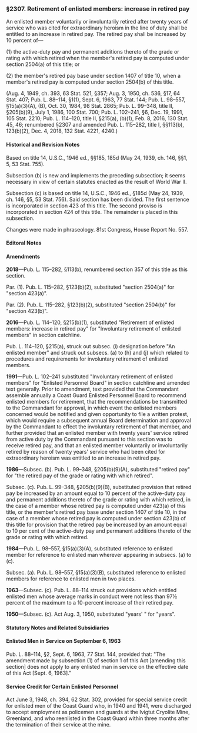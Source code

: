 ### §2307. Retirement of enlisted members: increase in retired pay ###

An enlisted member voluntarily or involuntarily retired after twenty years of service who was cited for extraordinary heroism in the line of duty shall be entitled to an increase in retired pay. The retired pay shall be increased by 10 percent of—

(1) the active-duty pay and permanent additions thereto of the grade or rating with which retired when the member's retired pay is computed under section 2504(a) of this title; or

(2) the member's retired pay base under section 1407 of title 10, when a member's retired pay is computed under section 2504(b) of this title.

(Aug. 4, 1949, ch. 393, 63 Stat. 521, §357; Aug. 3, 1950, ch. 536, §17, 64 Stat. 407; Pub. L. 88–114, §1(1), Sept. 6, 1963, 77 Stat. 144; Pub. L. 98–557, §15(a)(3)(A), (B), Oct. 30, 1984, 98 Stat. 2865; Pub. L. 99–348, title II, §205(b)(9), July 1, 1986, 100 Stat. 700; Pub. L. 102–241, §6, Dec. 19, 1991, 105 Stat. 2210; Pub. L. 114–120, title II, §215(a), (b)(1), Feb. 8, 2016, 130 Stat. 45, 46; renumbered §2307 and amended Pub. L. 115–282, title I, §§113(b), 123(b)(2), Dec. 4, 2018, 132 Stat. 4221, 4240.)

#### Historical and Revision Notes ####

Based on title 14, U.S.C., 1946 ed., §§185, 185d (May 24, 1939, ch. 146, §§1, 5, 53 Stat. 755).

Subsection (b) is new and implements the preceding subsection; it seems necessary in view of certain statutes enacted as the result of World War II.

Subsection (c) is based on title 14, U.S.C., 1946 ed., §185d (May 24, 1939, ch. 146, §5, 53 Stat. 756). Said section has been divided. The first sentence is incorporated in section 423 of this title. The second proviso is incorporated in section 424 of this title. The remainder is placed in this subsection.

Changes were made in phraseology. 81st Congress, House Report No. 557.

#### **Editoral Notes** ####

#### Amendments ####

**2018**—Pub. L. 115–282, §113(b), renumbered section 357 of this title as this section.

Par. (1). Pub. L. 115–282, §123(b)(2), substituted "section 2504(a)" for "section 423(a)".

Par. (2). Pub. L. 115–282, §123(b)(2), substituted "section 2504(b)" for "section 423(b)".

**2016**—Pub. L. 114–120, §215(b)(1), substituted "Retirement of enlisted members: increase in retired pay" for "Involuntary retirement of enlisted members" in section catchline.

Pub. L. 114–120, §215(a), struck out subsec. (i) designation before "An enlisted member" and struck out subsecs. (a) to (h) and (j) which related to procedures and requirements for involuntary retirement of enlisted members.

**1991**—Pub. L. 102–241 substituted "Involuntary retirement of enlisted members" for "Enlisted Personnel Board" in section catchline and amended text generally. Prior to amendment, text provided that the Commandant assemble annually a Coast Guard Enlisted Personnel Board to recommend enlisted members for retirement, that the recommendations be transmitted to the Commandant for approval, in which event the enlisted members concerned would be notified and given opportunity to file a written protest, which would require a subsequent annual Board determination and approval by the Commandant to effect the involuntary retirement of that member, and further provided that an enlisted member with twenty years' service retired from active duty by the Commandant pursuant to this section was to receive retired pay, and that an enlisted member voluntarily or involuntarily retired by reason of twenty years' service who had been cited for extraordinary heroism was entitled to an increase in retired pay.

**1986**—Subsec. (b). Pub. L. 99–348, §205(b)(9)(A), substituted "retired pay" for "the retired pay of the grade or rating with which retired".

Subsec. (c). Pub. L. 99–348, §205(b)(9)(B), substituted provision that retired pay be increased by an amount equal to 10 percent of the active-duty pay and permanent additions thereto of the grade or rating with which retired, in the case of a member whose retired pay is computed under 423(a) of this title, or the member's retired pay base under section 1407 of title 10, in the case of a member whose retired pay is computed under section 423(b) of this title for provision that the retired pay be increased by an amount equal to 10 per cent of the active-duty pay and permanent additions thereto of the grade or rating with which retired.

**1984**—Pub. L. 98–557, §15(a)(3)(A), substituted reference to enlisted member for reference to enlisted man wherever appearing in subsecs. (a) to (c).

Subsec. (a). Pub. L. 98–557, §15(a)(3)(B), substituted reference to enlisted members for reference to enlisted men in two places.

**1963**—Subsec. (c). Pub. L. 88–114 struck out provisions which entitled enlisted men whose average marks in conduct were not less than 97½ percent of the maximum to a 10-percent increase of their retired pay.

**1950**—Subsec. (c). Act Aug. 3, 1950, substituted "years' " for "years".

#### **Statutory Notes and Related Subsidiaries** ####

#### Enlisted Men in Service on September 6, 1963 ####

Pub. L. 88–114, §2, Sept. 6, 1963, 77 Stat. 144, provided that: "The amendment made by subsection (1) of section 1 of this Act [amending this section] does not apply to any enlisted man in service on the effective date of this Act [Sept. 6, 1963]."

#### Service Credit for Certain Enlisted Personnel ####

Act June 3, 1948, ch. 394, 62 Stat. 302, provided for special service credit for enlisted men of the Coast Guard who, in 1940 and 1941, were discharged to accept employment as policemen and guards at the Ivigtut Cryolite Mine, Greenland, and who reenlisted in the Coast Guard within three months after the termination of their service at the mine.